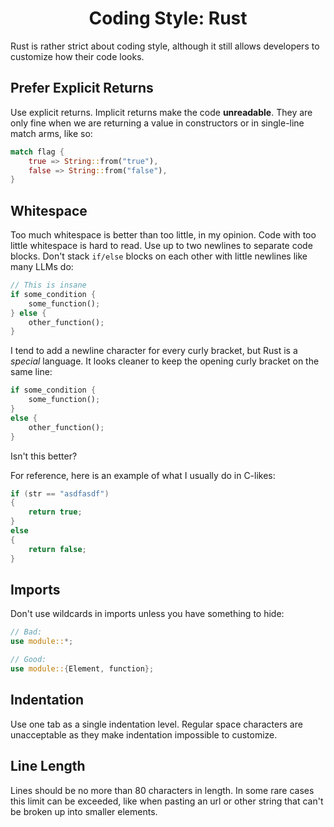 <h1 align="center">
Coding Style: Rust
</h1>

Rust is rather strict about coding style, although it still allows developers
to customize how their code looks.


## Prefer Explicit Returns
Use explicit returns. Implicit returns make the code **unreadable**. They are
only fine when we are returning a value in constructors or in single-line match
arms, like so: 
```rust
match flag {
    true => String::from("true"),
    false => String::from("false"),
}
```

## Whitespace
Too much whitespace is better than too little, in my opinion. Code with too
little whitespace is hard to read. Use up to two newlines to separate code
blocks. Don't stack `if/else` blocks on each other with little newlines like
many LLMs do:
```rust
// This is insane
if some_condition {
    some_function();
} else {
    other_function();
}
```

I tend to add a newline character for every curly bracket, but Rust is a
*special* language. It looks cleaner to keep the opening curly bracket on the
same line:
```rust
if some_condition {
    some_function();
}
else {
    other_function();
}
```
Isn't this better?

For reference, here is an example of what I usually do in C-likes:
```c++
if (str == "asdfasdf")
{
    return true;
}
else
{
    return false;
}
```


## Imports
Don't use wildcards in imports unless you have something to hide:
```rust
// Bad:
use module::*;

// Good:
use module::{Element, function};
```


## Indentation
Use one tab as a single indentation level. Regular space characters are
unacceptable as they make indentation impossible to customize.


## Line Length
Lines should be no more than 80 characters in length. In some rare cases this
limit can be exceeded, like when pasting an url or other string that can't be
broken up into smaller elements.
